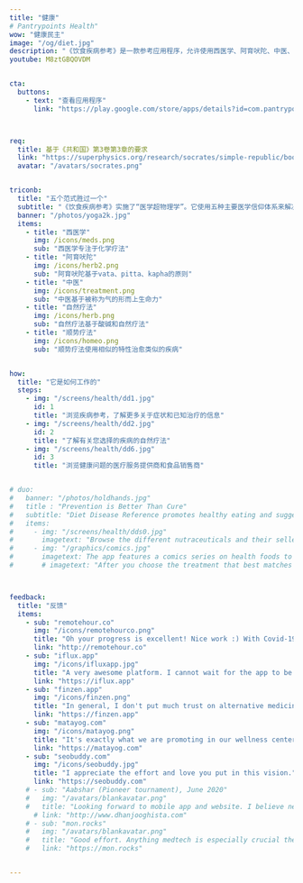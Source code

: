 ```yaml
---
title: "健康"
# Pantrypoints Health"
wow: "健康民主"
image: "/og/diet.jpg"
description: "《饮食疾病参考》是一款参考应用程序，允许使用西医学、阿育吠陀、中医、自然疗法和顺势疗法这五种健康范式"
youtube: M8ztGBQOVDM


cta:
  buttons:
    - text: "查看应用程序"
      link: "https://play.google.com/store/apps/details?id=com.pantrypoints.diet&pli=1"



req:
  title: 基于《共和国》第3卷第3章的要求
  link: "https://superphysics.org/research/socrates/simple-republic/book-3/chapter-3"
  avatar: "/avatars/socrates.png"


triconb:  
  title: "五个范式胜过一个"
  subtitle: "《饮食疾病参考》实施了“医学超物理学”。它使用五种主要医学信仰体系来解决疾病"
  banner: "/photos/yoga2k.jpg"
  items:
    - title: "西医学"
      img: /icons/meds.png
      sub: "西医学专注于化学疗法"
    - title: "阿育吠陀"
      img: /icons/herb2.png
      sub: "阿育吠陀基于vata、pitta、kapha的原则"
    - title: "中医"
      img: /icons/treatment.png
      sub: "中医基于被称为气的形而上生命力"
    - title: "自然疗法"
      img: /icons/herb.png
      sub: "自然疗法基于酸碱和自然疗法"
    - title: "顺势疗法"
      img: /icons/homeo.png
      sub: "顺势疗法使用相似的特性治愈类似的疾病"      


how:
  title: "它是如何工作的"
  steps:
    - img: "/screens/health/dd1.jpg"
      id: 1
      title: "浏览疾病参考，了解更多关于症状和已知治疗的信息"  
    - img: "/screens/health/dd2.jpg"
      id: 2
      title: "了解有关您选择的疾病的自然疗法"
    - img: "/screens/health/dd6.jpg"
      id: 3
      title: "浏览健康问题的医疗服务提供商和食品销售商"      


# duo:
#   banner: "/photos/holdhands.jpg"
#   title : "Prevention is Better Than Cure"
#   subtitle: "Diet Disease Reference promotes healthy eating and suggests the proper food to prevent common diseases. It also has comics narrating the battle between healthy food and junk food."
#   items:
#     - img: "/screens/health/dds0.jpg"
#       imagetext: "Browse the different nutraceuticals and their sellers, to help you optimize your health"
#     - img: "/graphics/comics.jpg"
#       imagetext: The app features a comics series on health foods to engage children 
#       # imagetext: "After you choose the treatment that best matches with you, browse the local third-party suppliers, some of which allow moneyless payments"



feedback:
  title: "反馈"
  items:
    - sub: "remotehour.co"
      img: "/icons/remotehourco.png"
      title: "Oh your progress is excellent! Nice work :) With Covid-19, we came to be careful about our health. So your product will be demanded"
      link: "http://remotehour.co"
    - sub: "iflux.app"
      img: "/icons/ifluxapp.jpg"
      title: "A very awesome platform. I cannot wait for the app to be released" 
      link: "https://iflux.app"
    - sub: "finzen.app"
      img: "/icons/finzen.png"
      title: "In general, I don't put much trust on alternative medicine, but I think that it does have a place in our modern health system and it can be a great complement. " 
      link: "https://finzen.app"      
    - sub: "matayog.com"
      img: "/icons/matayog.png"
      title: "It's exactly what we are promoting in our wellness center -- a holistic health system!" 
      link: "https://matayog.com"
    - sub: "seobuddy.com"
      img: "/icons/seobuddy.jpg"
      title: "I appreciate the effort and love you put in this vision." 
      link: "https://seobuddy.com"
    # - sub: "Aabshar (Pioneer tournament), June 2020"
    #   img: "/avatars/blankavatar.png"
    #   title: "Looking forward to mobile app and website. I believe new medicines are more advanced"
      # link: "http://www.dhanjooghista.com"
    # - sub: "mon.rocks"
    #   img: "/avatars/blankavatar.png"
    #   title: "Good effort. Anything medtech is especially crucial these days" 
    #   link: "https://mon.rocks"


---
```


